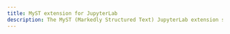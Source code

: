 ```yaml
---
title: MyST extension for JupyterLab
description: The MyST (Markedly Structured Text) JupyterLab extension switches the default markdown rendering in JuptyerLab to `mystjs`. Allowing notebook authors to create richer content using MyST rols and directives alongide plain markdown to create notebook based content from technical tutorials though to publication-quality documents with bibliography support.
---
```

